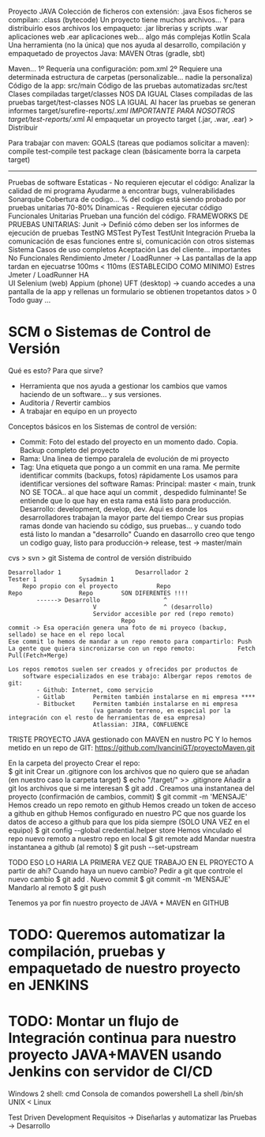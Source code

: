 Proyecto JAVA
    Colección de ficheros con extensión: .java
    Esos ficheros se compilan:           .class (bytecode)
    Un proyecto tiene muchos archivos...
        Y para distribuirlo esos archivos los empaqueto:
            .jar    librerias y scripts
            .war    aplicaciones web
            .ear    aplicaciones web... algo más complejas
                                                                                Kotlin Scala
Una herramienta (no la única) que nos ayuda al desarrollo, compilación y empaquetado de proyectos Java: MAVEN
    Otras (gradle, sbt)

Maven...
    1º Requería una configuración: pom.xml
    2º Requiere una determinada estructura de carpetas (personalizable... nadie la personaliza)
        Código de la app:                           src/main
        Código de las pruebas automatizadas         src/test
        Clases compiladas                           target/classes          NOS DA IGUAL
        Clases compiladas de las pruebas            target/test-classes     NOS LA IGUAL
        Al hacer las pruebas se generan informes    target/surefire-reports/*.xml       IMPORTANTE PARA NOSOTROS
                                                    target/test-reports/*.xml
        Al empaquetar un proyecto                   target (.jar, .war, .ear) > Distribuir

Para trabajar con maven: GOALS (tareas que podiamos solicitar a maven):
    compile
        test-compile
            test
                package
    clean   (básicamente borra la carpeta target)

---
Pruebas de software
    Estaticas - No requieren ejecutar el código: Analizar la calidad de mi programa
                                                 Ayudarme a encontrar bugs, vulnerabilidades
        Sonarqube Cobertura de codigo... % del codigo está siendo probado por pruebas unitarias 70-80%
    Dinamicas - Requieren ejecutar código
        Funcionales
            Unitarias       Prueban una función del código.     FRAMEWORKS DE PRUEBAS UNITARIAS:
                                                                    Junit -> Definió cómo deben ser los informes de ejecución de pruebas
                                                                    TestNG
                                                                    MSTest
                                                                    PyTest
                                                                    TestUnit
            Integración     Prueba la comunicación de esas funciones entre si, comunicación con otros sistemas
            Sistema         Casos de uso completos
            Aceptación      Las del cliente... importantes
        No Funcionales
            Rendimiento     Jmeter / LoadRunner -> Las pantallas de la app tardan en ejecuatrse 100ms < 110ms (ESTABLECIDO COMO MINIMO)
            Estres          Jmeter / LoadRunner
            HA              
            UI              Selenium (web) Appium (phone) UFT (desktop) -> cuando accedes a una pantalla de la app y rellenas un formulario se obtienen tropetantos datos > 0 Todo guay
            ...
            
# SCM o Sistemas de Control de Versión

Qué es esto? Para que sirve?
- Herramienta que nos ayuda a gestionar los cambios que vamos haciendo de un software... y sus versiones.
- Auditoria / Revertir cambios
- A trabajar en equipo en un proyecto

Conceptos básicos en los Sistemas de control de versión:
- Commit:   Foto del estado del proyecto en un momento dado. Copia. Backup completo del proyecto
- Rama:     Una linea de tiempo paralela de evolución de mi proyecto
- Tag:      Una etiqueta que pongo a un commit en una rama. Me permite identificar commits (backups, fotos) rápidamente 
                Los usamos para identificar versiones del software
Ramas:
    Principal: master < main, trunk      NO SE TOCA.. al que hace aquí un commit , despedido fulminante!
                Se entiende que lo que hay en esta rama está listo para producción.
    Desarrollo: development, develop, dev. Aqui es donde los desarrolladores trabajan la mayor parte del tiempo
        Crear sus propias ramas donde van haciendo su código, sus pruebas... y cuando todo está listo lo mandan a "desarrollo"
    Cuando en dasarrollo creo que tengo un codigo guay, listo para producción-> release, test -> master/main

cvs > svn > git
    Sistema de control de versión distribuido
    
    Desarrollador 1                     Desarrollador 2                 Tester 1            Sysadmin 1
        Repo propio con el proyecto           Repo                        Repo                Repo        SON DIFERENTES !!!!
            ------> Desarrollo                  ^
                            V                   ^ (desarrollo)
                            Servidor accesible por red (repo remoto)
                                    Repo
    commit -> Esa operación genera una foto de mi proyeco (backup, sellado) se hace en el repo local
    Ese commit lo hemos de mandar a un repo remoto para compartirlo: Push
    La gente que quiera sincronizarse con un repo remoto:            Fetch  Pull(Fetch+Merge)
    
    Los repos remotos suelen ser creados y ofrecidos por productos de 
        software especializados en ese trabajo: Albergar repos remotos de git:
            - Github: Internet, como servicio
            - Gitlab        Permiten también instalarse en mi empresa ****
            - Bitbucket     Permiten también instalarse en mi empresa   
                            (va ganando terreno, en especial por la integración con el resto de herramientas de esa empresa)
                            Atlassian: JIRA, CONFLUENCE
                            
                            
TRISTE PROYECTO JAVA gestionado con MAVEN en nustro PC
Y lo hemos metido en un repo de GIT: https://github.com/IvanciniGT/proyectoMaven.git

En la carpeta del proyecto
    Crear el repo:  
        $ git init
    Crear un .gitignore con los archivos que no quiero que se añadan (en nuestro caso la carpeta target)
        $ echo "/target/" >> .gitignore
    Añadir a git los archivos que si me interesan
        $ git add .
    Creamos una instantanea del proyecto (confirmación de cambios, commit)
        $ git commit -m 'MENSAJE'
    Hemos creado un repo remoto en github
    Hemos creado un token de acceso a github en github
    Hemos configurado en nuestro PC que nos guarde los datos de acceso a github para que los pida siempre 
        (SOLO UNA VEZ en el equipo)
        $ git config --global credential.helper store
    Hemos vinculado el repo nuevo remoto a nuestro repo en local
        $ git remote add <NOMBRE-REPO-REMOTO> <URL-REPO-REMOTO-EN-GITHUB>
    Mandar nuestra instantanea a github (al remoto)
        $ git push --set-upstream <NOMBRE-REPO-REMOTO> <RAMA>

TODO ESO LO HARIA LA PRIMERA VEZ QUE TRABAJO EN EL PROYECTO
A partir de ahi? Cuando haya un nuevo cambio?
    Pedir a git que controle el nuevo cambio
        $ git add .
    Nuevo commit
        $ git commit -m 'MENSAJE'
    Mandarlo al remoto
        $ git push


Tenemos ya por fin nuestro proyecto de JAVA + MAVEN en GITHUB
# TODO: Queremos automatizar la compilación, pruebas y empaquetado de nuestro proyecto en JENKINS
# TODO: Montar un flujo de Integración continua para nuestro proyecto JAVA+MAVEN usando Jenkins con servidor de CI/CD

Windows 2 shell:
    cmd Consola de comandos
    powershell
La shell
/bin/sh UNIX < Linux

Test Driven Development
Requisitos -> Diseñarlas y automatizar las Pruebas -> Desarrollo